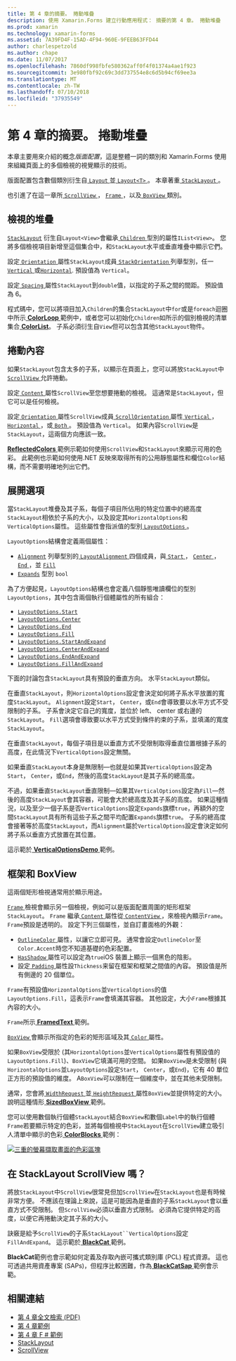 ```yaml
---
title: 第 4 章的摘要。 捲動堆疊
description: 使用 Xamarin.Forms 建立行動應用程式： 摘要的第 4 章。 捲動堆疊
ms.prod: xamarin
ms.technology: xamarin-forms
ms.assetid: 7A39FD4F-15AD-4F94-960E-9FEEB63FFD44
author: charlespetzold
ms.author: chape
ms.date: 11/07/2017
ms.openlocfilehash: 7860df998fbfe580362aff0f4f01374a4ae1f923
ms.sourcegitcommit: 3e980fbf92c69c3dd737554e8c6d5b94cf69ee3a
ms.translationtype: MT
ms.contentlocale: zh-TW
ms.lasthandoff: 07/10/2018
ms.locfileid: "37935549"
---
```

# <a name="summary-of-chapter-4-scrolling-the-stack"></a>第 4 章的摘要。 捲動堆疊

本章主要用來介紹的概念*版面配置*，這是整體一詞的類別和 Xamarin.Forms 使用來組織頁面上的多個檢視的視覺顯示的技術。

版面配置包含數個類別衍生自[ `Layout` ](https://developer.xamarin.com/api/type/Xamarin.Forms.Layout/)並[ `Layout<T>` ](https://developer.xamarin.com/api/type/Xamarin.Forms.Layout%3CT%3E/)。 本章著重[ `StackLayout` ](https://developer.xamarin.com/api/type/Xamarin.Forms.StackLayout/)。

也引進了在這一章所[ `ScrollView` ](https://developer.xamarin.com/api/type/Xamarin.Forms.ScrollView/)， [ `Frame` ](https://developer.xamarin.com/api/type/Xamarin.Forms.Frame/)，以及[ `BoxView` ](https://developer.xamarin.com/api/type/Xamarin.Forms.BoxView/)類別。

## <a name="stacks-of-views"></a>檢視的堆疊

[`StackLayout`](https://developer.xamarin.com/api/type/Xamarin.Forms.StackLayout/) 衍生自`Layout<View>`會繼承[ `Children` ](https://developer.xamarin.com/api/type/Xamarin.Forms.Layout%3CT%3E/)型別的屬性`IList<View>`。 您將多個檢視項目新增至這個集合中，和`StackLayout`水平或垂直堆疊中顯示它們。

設定[ `Orientation` ](xref:Xamarin.Forms.StackLayout.Orientation)屬性`StackLayout`成員[ `StackOrientation` ](xref:Xamarin.Forms.StackOrientation)列舉型別，任一[ `Vertical` ](xref:Xamarin.Forms.StackOrientation.Vertical)或[`Horizontal`](xref:Xamarin.Forms.StackOrientation.Horizontal). 預設值為 `Vertical`。

設定[ `Spacing` ](https://developer.xamarin.com/api/property/Xamarin.Forms.StackLayout.Spacing/)屬性`StackLayout`到`double`值，以指定的子系之間的間距。 預設值為 6。

程式碼中，您可以將項目加入`Children`的集合`StackLayout`中`for`或是`foreach`迴圈中所示[ **ColorLoop** ](https://github.com/xamarin/xamarin-forms-book-samples/tree/master/Chapter04/ColorLoop)範例中，或者您可以初始化`Children`如所示的個別檢視的清單集合[ **ColorList**](https://github.com/xamarin/xamarin-forms-book-samples/tree/master/Chapter04/ColorList)。 子系必須衍生自`View`但可以包含其他`StackLayout`物件。

## <a name="scrolling-content"></a>捲動內容

如果`StackLayout`包含太多的子系，以顯示在頁面上，您可以將放`StackLayout`中[ `ScrollView` ](https://developer.xamarin.com/api/type/Xamarin.Forms.ScrollView/)允許捲動。

設定[ `Content` ](https://developer.xamarin.com/api/property/Xamarin.Forms.ScrollView.Content/)屬性`ScrollView`至您想要捲動的檢視。 這通常是`StackLayout`，但它可以是任何檢視。

設定[ `Orientation` ](xref:Xamarin.Forms.ScrollView.Orientation)屬性`ScrollView`成員[ `ScrollOrientation` ](xref:Xamarin.Forms.ScrollOrientation)屬性[ `Vertical` ](xref:Xamarin.Forms.ScrollOrientation.Vertical)， [ `Horizontal` ](xref:Xamarin.Forms.ScrollOrientation.Horizontal)，或[ `Both` ](xref:Xamarin.Forms.ScrollOrientation.Both)。 預設值為 `Vertical`。 如果內容`ScrollView`是`StackLayout`，這兩個方向應該一致。

[ **ReflectedColors** ](https://github.com/xamarin/xamarin-forms-book-samples/tree/master/Chapter04/ReflectedColors)範例示範如何使用`ScrollView`和`StackLayout`來顯示可用的色彩。 此範例也示範如何使用.NET 反映來取得所有的公用靜態屬性和欄位`Color`結構，而不需要明確地列出它們。

## <a name="the-expands-option"></a>展開選項

當`StackLayout`堆疊及其子系，每個子項目所佔用的特定位置中的總高度`StackLayout`相依於子系的大小，以及設定其`HorizontalOptions`和`VerticalOptions`屬性。 這些屬性會指派值的型別[ `LayoutOptions` ](http://developer.xamstage.com/api/type/Xamarin.Forms.LayoutOptions/)。

`LayoutOptions`結構會定義兩個屬性：

- [`Alignment`](xref:Xamarin.Forms.LayoutOptions.Alignment) 列舉型別的[ `LayoutAlignment` ](xref:Xamarin.Forms.LayoutAlignment)四個成員，與[ `Start` ](xref:Xamarin.Forms.LayoutAlignment.Start)， [ `Center` ](xref:Xamarin.Forms.LayoutAlignment.Center)， [ `End` ](xref:Xamarin.Forms.LayoutAlignment.End)，並 [`Fill`](xref:Xamarin.Forms.LayoutAlignment.Fill)
- [`Expands`](xref:Xamarin.Forms.LayoutOptions.Expands) 型別 `bool`

為了方便起見，`LayoutOptions`結構也會定義八個靜態唯讀欄位的型別`LayoutOptions`，其中包含兩個執行個體屬性的所有組合：

- [`LayoutOptions.Start`](https://developer.xamarin.com/api/field/Xamarin.Forms.LayoutOptions.Start/)
- [`LayoutOptions.Center`](https://developer.xamarin.com/api/field/Xamarin.Forms.LayoutOptions.Center/)
- [`LayoutOptions.End`](https://developer.xamarin.com/api/field/Xamarin.Forms.LayoutOptions.End/)
- [`LayoutOptions.Fill`](https://developer.xamarin.com/api/field/Xamarin.Forms.LayoutOptions.Fill/)
- [`LayoutOptions.StartAndExpand`](https://developer.xamarin.com/api/field/Xamarin.Forms.LayoutOptions.StartAndExpand/)
- [`LayoutOptions.CenterAndExpand`](https://developer.xamarin.com/api/field/Xamarin.Forms.LayoutOptions.CenterAndExpand/)
- [`LayoutOptions.EndAndExpand`](https://developer.xamarin.com/api/field/Xamarin.Forms.LayoutOptions.EndAndExpand/)
- [`LayoutOptions.FillAndExpand`](https://developer.xamarin.com/api/field/Xamarin.Forms.LayoutOptions.FillAndExpand/)

下面的討論包含`StackLayout`具有預設的垂直方向。 水平`StackLayout`類似。

在垂直`StackLayout`，則`HorizontalOptions`設定會決定如何將子系水平放置的寬度`StackLayout`。 `Alignment`設定`Start`， `Center`，或`End`會導致要以水平方式不受限制的子系。 子系會決定它自己的寬度，並位於 left、 center 或右邊的`StackLayout`。 `Fill`選項會導致要以水平方式受到條件約束的子系，並填滿的寬度`StackLayout`。

在垂直`StackLayout`，每個子項目是以垂直方式不受限制取得垂直位置根據子系的高度，在此情況下`VerticalOptions`設定無關。

如果垂直`StackLayout`本身是無限制&mdash;也就是如果其`VerticalOptions`設定為`Start`， `Center`，或`End`，然後的高度`StackLayout`是其子系的總高度。

不過，如果垂直`StackLayout`垂直限制&mdash;如果其`VerticalOptions`設定為`Fill`&mdash;然後的高度`StackLayout`會其容器，可能會大於總高度及其子系的高度。 如果這種情況，以及至少一個子系是否`VerticalOptions`設定`Expands`旗標`true`，再額外的空間`StackLayout`具有所有這些子系之間平均配置`Expands`旗標`true`。 子系的總高度會接著等於高度`StackLayout`，而`Alignment`屬於`VerticalOptions`設定會決定如何將子系以垂直方式放置在其位置。

這示範於[ **VerticalOptionsDemo** ](https://github.com/xamarin/xamarin-forms-book-samples/tree/master/Chapter04/VerticalOptionsDemo)範例。

## <a name="frame-and-boxview"></a>框架和 BoxView

這兩個矩形檢視通常用於顯示用途。

[ `Frame` ](https://developer.xamarin.com/api/type/Xamarin.Forms.Frame/) 檢視會顯示另一個檢視，例如可以是版面配置周圍的矩形框架`StackLayout`。 `Frame` 繼承[ `Content` ](https://developer.xamarin.com/api/property/Xamarin.Forms.ContentView.Content/)屬性從[ `ContentView` ](https://developer.xamarin.com/api/type/Xamarin.Forms.ContentView/) ，來檢視內顯示`Frame`。 `Frame`預設是透明的。 設定下列三個屬性，並自訂畫面格的外觀：

- [ `OutlineColor` ](https://developer.xamarin.com/api/property/Xamarin.Forms.Frame.OutlineColor/)屬性，以讓它立即可見。 通常會設定`OutlineColor`至`Color.Accent`時您不知道基礎的色彩配置。
- [ `HasShadow` ](https://developer.xamarin.com/api/property/Xamarin.Forms.Frame.HasShadow/)屬性可以設定為`true`iOS 裝置上顯示一個黑色的陰影。
- 設定[ `Padding` ](https://developer.xamarin.com/api/property/Xamarin.Forms.Layout.Padding/)屬性設`Thickness`来留在框架和框架之間值的內容。 預設值是所有側邊的 20 個單位。

`Frame`有預設值`HorizontalOptions`並`VerticalOptions`的值`LayoutOptions.Fill`，這表示`Frame`會填滿其容器。 其他設定，大小`Frame`根據其內容的大小。

`Frame`所示[ **FramedText** ](https://github.com/xamarin/xamarin-forms-book-samples/tree/master/Chapter04/FramedText)範例。

[ `BoxView` ](https://developer.xamarin.com/api/type/Xamarin.Forms.BoxView/)會顯示所指定的色彩的矩形區域及其[ `Color` ](https://developer.xamarin.com/api/property/Xamarin.Forms.BoxView.Color/)屬性。

如果`BoxView`受限於 (其`HorizontalOptions`並`VerticalOptions`屬性有預設值的`LayoutOptions.Fill`)、`BoxView`它填滿可用的空間。 如果`BoxView`是未受限制 (與`HorizontalOptions`並`LayoutOptions`設定`Start`， `Center`，或`End`)，它有 40 單位正方形的預設值的維度。 A`BoxView`可以限制在一個維度中，並在其他未受限制。

通常，您會將[ `WidthRequest` ](https://developer.xamarin.com/api/property/Xamarin.Forms.VisualElement.WidthRequest/)並[ `HeightRequest` ](https://developer.xamarin.com/api/property/Xamarin.Forms.VisualElement.HeightRequest/)屬性`BoxView`並提供特定的大小。 說明這種情形[ **SizedBoxView** ](https://github.com/xamarin/xamarin-forms-book-samples/tree/master/Chapter04/SizedBoxView)範例。

您可以使用數個執行個體`StackLayout`結合`BoxView`和數個`Label`中的執行個體`Frame`若要顯示特定的色彩，並將每個檢視中`StackLayout`在`ScrollView`建立吸引人清單中顯示的色彩[ **ColorBlocks** ](https://github.com/xamarin/xamarin-forms-book-samples/tree/master/Chapter04/ColorBlocks)範例：

[![三重的螢幕擷取畫面的色彩區塊](images/ch04fg11-small.png "清單中的色彩")](images/ch04fg11-large.png#lightbox "清單的色彩")

## <a name="a-scrollview-in-a-stacklayout"></a>在 StackLayout ScrollView 嗎？

將放`StackLayout`中`ScrollView`很常見但加`ScrollView`在`StackLayout`也是有時候非常方便。 不應該在理論上來說，這是可能因為是垂直的子系`StackLayout`會以垂直方式不受限制。 但`ScrollView`必須以垂直方式限制。 必須為它提供特定的高度，以便它再捲動決定其子系的大小。

訣竅是給予`ScrollView`的子系`StackLayout``VerticalOptions`設定`FillAndExpand`。 這示範於[ **BlackCat** ](https://github.com/xamarin/xamarin-forms-book-samples/tree/master/Chapter04/BlackCat)範例。

**BlackCat**範例也會示範如何定義及存取內嵌可攜式類別庫 (PCL) 程式資源。 這也可透過共用資產專案 (SAPs)，但程序比較困難，作為[ **BlackCatSap** ](https://github.com/xamarin/xamarin-forms-book-samples/tree/master/Chapter04/BlackCatSap)範例會示範。



## <a name="related-links"></a>相關連結

- [第 4 章全文檢索 (PDF)](https://download.xamarin.com/developer/xamarin-forms-book/XamarinFormsBook-Ch04-Apr2016.pdf)
- [第 4 章範例](https://github.com/xamarin/xamarin-forms-book-samples/tree/master/Chapter04)
- [第 4 章 F # 範例](https://github.com/xamarin/xamarin-forms-book-samples/tree/master/Chapter04/FS)
- [StackLayout](~/xamarin-forms/user-interface/layouts/stack-layout.md)
- [ScrollView](~/xamarin-forms/user-interface/layouts/scroll-view.md)
